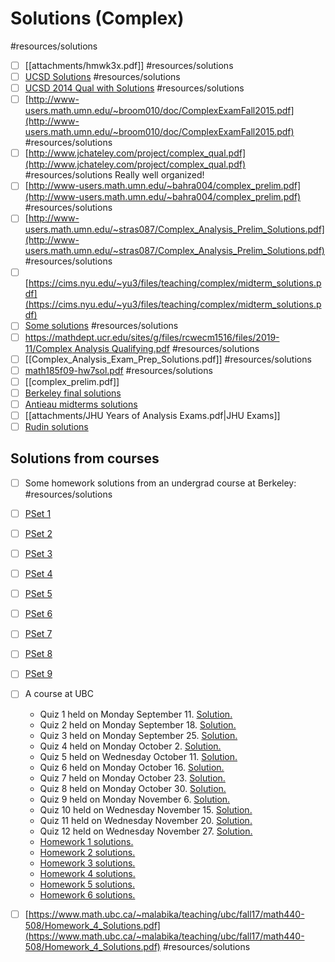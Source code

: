 # Solutions (Complex)

#resources/solutions 

- [ ] [[attachments/hmwk3x.pdf]]
	#resources/solutions
- [ ]  [UCSD Solutions](http://www.math.ucsd.edu/~jagler/courses/220-S14/pdf/Qual%20(version%202)%20Solutions.pdf)
	#resources/solutions
- [ ]  [UCSD 2014 Qual with Solutions](http://www.math.ucsd.edu/~jagler/courses/220-S14/pdf/Qual%20(version%202)%20Solutions.pdf) #resources/solutions
- [ ]  [http://www-users.math.umn.edu/~broom010/doc/ComplexExamFall2015.pdf](http://www-users.math.umn.edu/~broom010/doc/ComplexExamFall2015.pdf) 
	#resources/solutions
- [ ]  [http://www.jchateley.com/project/complex_qual.pdf](http://www.jchateley.com/project/complex_qual.pdf) 
	#resources/solutions
			Really well organized!
- [ ]  [http://www-users.math.umn.edu/~bahra004/complex_prelim.pdf](http://www-users.math.umn.edu/~bahra004/complex_prelim.pdf) 
	#resources/solutions
- [ ]  [http://www-users.math.umn.edu/~stras087/Complex_Analysis_Prelim_Solutions.pdf](http://www-users.math.umn.edu/~stras087/Complex_Analysis_Prelim_Solutions.pdf) 
	#resources/solutions
- [ ]  [https://cims.nyu.edu/~yu3/files/teaching/complex/midterm_solutions.pdf](https://cims.nyu.edu/~yu3/files/teaching/complex/midterm_solutions.pdf)
- [ ]  [Some solutions](https://www.isibang.ac.in/~statmath/oldqp/Sol/Complex%20Analysis%20Sol%202009-10) 
	#resources/solutions
- [ ]  [https://mathdept.ucr.edu/sites/g/files/rcwecm1516/files/2019-11/Complex Analysis Qualifying.pdf](https://mathdept.ucr.edu/sites/g/files/rcwecm1516/files/2019-11/Complex%20Analysis%20Qualifying.pdf) 
	#resources/solutions
- [ ]  [[Complex_Analysis_Exam_Prep_Solutions.pdf]] 
	#resources/solutions
- [ ]  [math185f09-hw7sol.pdf](attachments/math185f09-hw7sol.pdf) 
	#resources/solutions
- [ ]  [[complex_prelim.pdf]]
- [ ]  [Berkeley final solutions](https://math.berkeley.edu/~nikhil/courses/185.f15/finalsol.pdf)
- [ ]  [Antieau midterms solutions](https://math.northwestern.edu/~antieau/201202-132/midterm-sols.pdf)
- [ ] [[attachments/JHU Years of Analysis Exams.pdf|JHU Exams]]
- [ ] [Rudin solutions](https://pages.uoregon.edu/ncp/Courses/Math618_Sp20_Web/HW/618_Sp20_HW06_Soln.pdf)

## Solutions from courses
- [ ] Some homework solutions from an undergrad course at Berkeley: #resources/solutions
- [ ] [PSet 1](https://math.berkeley.edu/~murphy/185-Solutions1.pdf) 
- [ ] [PSet 2](https://math.berkeley.edu/~murphy/185-Solutions2.pdf) 
- [ ]  [PSet 3](https://math.berkeley.edu/~murphy/185-Solutions3.pdf) 
- [ ]  [PSet 4](https://math.berkeley.edu/~murphy/185-Solutions4.pdf) 
- [ ]  [PSet 5](https://math.berkeley.edu/~murphy/185-Solutions5.pdf) 
- [ ]  [PSet 6](https://math.berkeley.edu/~murphy/185-Solutions6.pdf) 
- [ ]  [PSet 7](https://math.berkeley.edu/~murphy/185-Solutions7.pdf) 
- [ ]  [PSet 8](https://math.berkeley.edu/~murphy/185-Solutions8.pdf) 
- [ ]  [PSet 9](https://math.berkeley.edu/~murphy/185-Solutions9.pdf) 

- [ ]  A course at UBC
	-   Quiz 1 held on Monday September 11. [Solution.](https://personal.math.ubc.ca/~malabika/teaching/ubc/fall17/math440-508/Quiz1-Solution.pdf)
	-   Quiz 2 held on Monday September 18. [Solution.](https://personal.math.ubc.ca/~malabika/teaching/ubc/fall17/math440-508/Quiz2-Solution.pdf)
	-   Quiz 3 held on Monday September 25. [Solution.](https://personal.math.ubc.ca/~malabika/teaching/ubc/fall17/math440-508/Quiz3-Solution.pdf)
	-   Quiz 4 held on Monday October 2. [Solution.](https://personal.math.ubc.ca/~malabika/teaching/ubc/fall17/math440-508/Quiz4-Solution.pdf)
	-   Quiz 5 held on Wednesday October 11. [Solution.](https://personal.math.ubc.ca/~malabika/teaching/ubc/fall17/math440-508/Quiz5-Solution.pdf)
	-   Quiz 6 held on Monday October 16. [Solution.](https://personal.math.ubc.ca/~malabika/teaching/ubc/fall17/math440-508/Quiz6-Solution.pdf)
	-   Quiz 7 held on Monday October 23. [Solution.](https://personal.math.ubc.ca/~malabika/teaching/ubc/fall17/math440-508/Quiz7-Solution.pdf)
	-   Quiz 8 held on Monday October 30. [Solution.](https://personal.math.ubc.ca/~malabika/teaching/ubc/fall17/math440-508/Quiz8-Solution.pdf)
	-   Quiz 9 held on Monday November 6. [Solution.](https://personal.math.ubc.ca/~malabika/teaching/ubc/fall17/math440-508/Quiz9-Solution.pdf)
	-   Quiz 10 held on Wednesday November 15. [Solution.](https://personal.math.ubc.ca/~malabika/teaching/ubc/fall17/math440-508/Quiz10-Solution.pdf)
	-   Quiz 11 held on Wednesday November 20. [Solution.](https://personal.math.ubc.ca/~malabika/teaching/ubc/fall17/math440-508/Quiz11-Solution.pdf)
	-   Quiz 12 held on Wednesday November 27. [Solution.](https://personal.math.ubc.ca/~malabika/teaching/ubc/fall17/math440-508/Quiz12-Solution.pdf)
    -   [Homework 1 solutions.](https://personal.math.ubc.ca/~malabika/teaching/ubc/fall17/math440-508/Homework_1_Solutions.pdf)
    -   [Homework 2 solutions.](https://personal.math.ubc.ca/~malabika/teaching/ubc/fall17/math440-508/Homework_2_Solutions.pdf)
    -   [Homework 3 solutions.](https://personal.math.ubc.ca/~malabika/teaching/ubc/fall17/math440-508/Homework_3_Solutions.pdf)
    -   [Homework 4 solutions.](https://personal.math.ubc.ca/~malabika/teaching/ubc/fall17/math440-508/Homework_4_Solutions.pdf)
    -   [Homework 5 solutions.](https://personal.math.ubc.ca/~malabika/teaching/ubc/fall17/math440-508/Homework_5_Solutions.pdf)
    -   [Homework 6 solutions.](https://personal.math.ubc.ca/~malabika/teaching/ubc/fall17/math440-508/Homework_6_Solutions.pdf)
- [ ]  [https://www.math.ubc.ca/~malabika/teaching/ubc/fall17/math440-508/Homework_4_Solutions.pdf](https://www.math.ubc.ca/~malabika/teaching/ubc/fall17/math440-508/Homework_4_Solutions.pdf) #resources/solutions
